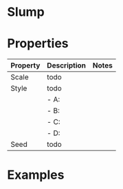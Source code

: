 # Slump


# Properties


| Property | Description | Notes | 
| -------- | ----------- | ----- |
| Scale | todo | |
| Style | todo | |
| | - A: <desc> | |
| | - B: <desc> | |
| | - C: <desc> | |
| | - D: <desc> | |
| Seed | todo | |




# Examples
